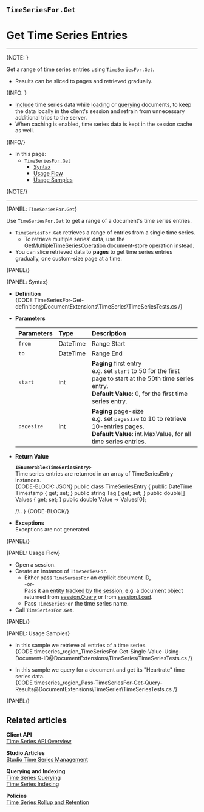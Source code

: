 ﻿## `TimeSeriesFor.Get`
# Get Time Series Entries 

---

{NOTE: }

Get a range of time series entries using `TimeSeriesFor.Get`.  

* Results can be sliced to pages and retrieved gradually.  

{INFO: }

* [Include](../../../../../document-extensions/timeseries/client-api/session-methods/include-ts-data/include-ts-overview) 
  time series data while [loading](../../../../../document-extensions/timeseries/client-api/session-methods/include-ts-data/with-session-load) 
  or [querying](../../../../../document-extensions/timeseries/client-api/session-methods/include-ts-data/with-session-query) 
  documents, to keep the data locally in the client's session and refrain from unnecessary additional trips to the server.  
* When caching is enabled, time series data is kept in the session cache as well.  

{INFO/}

* In this page:  
   * [`TimeSeriesFor.Get`](../../../../../document-extensions/timeseries/client-api/session-methods/get-ts-data/get-ts-entries#timeseriesfor.get)  
      * [Syntax](../../../../../document-extensions/timeseries/client-api/session-methods/get-ts-data/get-ts-entries#syntax)  
      * [Usage Flow](../../../../../document-extensions/timeseries/client-api/session-methods/get-ts-data/get-ts-entries#usage-flow)  
      * [Usage Samples](../../../../../document-extensions/timeseries/client-api/session-methods/get-ts-data/get-ts-entries#usage-samples)  

{NOTE/}

---

{PANEL: `TimeSeriesFor.Get`}

Use `TimeSeriesFor.Get` to get a range of a document's time series entries.  

* `TimeSeriesFor.Get` retrieves a range of entries from a single time series.  
   * To retrieve multiple series' data, 
     use the [GetMultipleTimeSeriesOperation](../../../../../document-extensions/timeseries/client-api/store-operations/get-TS-data/get-multiple-TS-data) 
     document-store operation instead.  
* You can slice retrieved data to **pages** to get time series entries 
  gradually, one custom-size page at a time.  

{PANEL/}

{PANEL: Syntax}

* **Definition**  
  {CODE TimeSeriesFor-Get-definition@DocumentExtensions\TimeSeries\TimeSeriesTests.cs /}

* **Parameters**  

    | Parameters | Type | Description |
    |:-------------|:-------------|:-------------|
    | `from` | DateTime | Range Start |
    | `to` | DateTime | Range End |
    | `start` | int | **Paging** first entry <br> e.g. set `start` to 50 for the first page to start at the 50th time series entry. <br> **Default Value**: 0, for the first time series entry. |
    | `pagesize` | int | **Paging** page-size <br> e.g. set `pagesize` to 10 to retrieve 10-entries pages. <br> **Default Value**: int.MaxValue, for all time series entries. |

* **Return Value**  

     **`IEnumerable<TimeSeriesEntry>`**  
     Time series entries are returned in an array of TimeSeriesEntry instances.  
     {CODE-BLOCK: JSON}
public class TimeSeriesEntry
{
  public DateTime Timestamp { get; set; }
  public string Tag { get; set; }
  public double[] Values { get; set; }
  public double Value => Values[0];

  //..
}
    {CODE-BLOCK/}

* **Exceptions**  
  Exceptions are not generated.  

{PANEL/}

{PANEL: Usage Flow}

* Open a session.  
* Create an instance of `TimeSeriesFor`.  
    * Either pass `TimeSeriesFor` an explicit document ID,  
      -or-  
      Pass it an [entity tracked by the session](../../../../../client-api/session/loading-entities), e.g. a document object returned from [session.Query](../../../../../client-api/session/querying/how-to-query) or from [session.Load](../../../../../client-api/session/loading-entities#load).  
    * Pass `TimeSeriesFor` the time series name.  
* Call `TimeSeriesFor.Get`.  

{PANEL/}

{PANEL: Usage Samples}

* In this sample we retrieve all entries of a time series.  
   {CODE timeseries_region_TimeSeriesFor-Get-Single-Value-Using-Document-ID@DocumentExtensions\TimeSeries\TimeSeriesTests.cs /}

* In this sample we query for a document and get its "Heartrate" time series data.  
{CODE timeseries_region_Pass-TimeSeriesFor-Get-Query-Results@DocumentExtensions\TimeSeries\TimeSeriesTests.cs /}

{PANEL/}

## Related articles

**Client API**  
[Time Series API Overview](../../../../../document-extensions/timeseries/client-api/api-overview)  

**Studio Articles**  
[Studio Time Series Management](../../../../../studio/database/document-extensions/time-series)  

**Querying and Indexing**  
[Time Series Querying](../../../../../document-extensions/timeseries/querying/queries-overview-and-syntax)  
[Time Series Indexing](../../../../../document-extensions/timeseries/indexing)  

**Policies**  
[Time Series Rollup and Retention](../../../../../document-extensions/timeseries/rollup-and-retention)  
